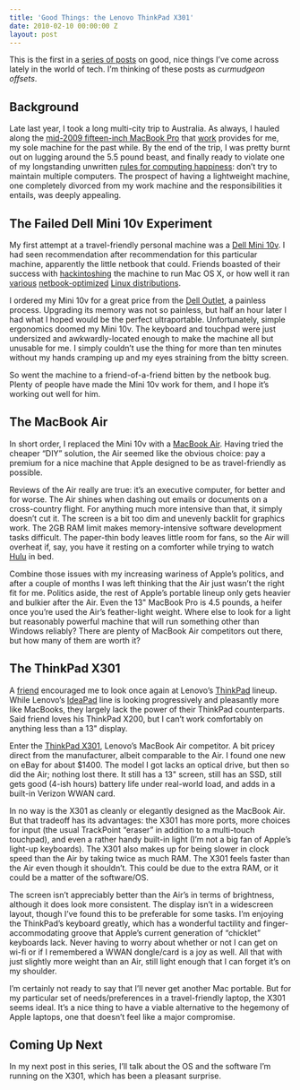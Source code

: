 ```yaml
---
title: 'Good Things: the Lenovo ThinkPad X301'
date: 2010-02-10 00:00:00 Z
layout: post
---
```





This is the first in a [series of posts](http://al3x.net/2010/02/08/good-things.html) on good, nice things I’ve come across lately in the world of tech. I’m thinking of these posts as *curmudgeon offsets*.

Background
----------

Late last year, I took a long multi-city trip to Australia. As always, I hauled along the [mid-2009 fifteen-inch MacBook Pro](http://en.wikipedia.org/wiki/MacBook_Pro) that [work](http://twitter.com/jobs) provides for me, my sole machine for the past while. By the end of the trip, I was pretty burnt out on lugging around the 5.5 pound beast, and finally ready to violate one of my longstanding unwritten [rules for computing happiness](http://al3x.net/2008/09/08/al3xs-rules-for-computing-happiness.html): don’t try to maintain multiple computers. The prospect of having a lightweight machine, one completely divorced from my work machine and the responsibilities it entails, was deeply appealing.

The Failed Dell Mini 10v Experiment
-----------------------------------

My first attempt at a travel-friendly personal machine was a [Dell Mini 10v](http://en.wikipedia.org/wiki/Dell_Inspiron_Mini_Series#Dell_Inspiron_Mini_10v). I had seen recommendation after recommendation for this particular machine, apparently the little netbook that could. Friends boasted of their success with [hackintoshing](http://gizmodo.com/5389166/how-to-hackintosh-a-dell-mini-10v-into-the-ultimate-snow-leopard-netbook) the machine to run Mac OS X, or how well it ran [various](http://moblin.org/) [netbook-optimized](http://www.canonical.com/projects/ubuntu/unr) [Linux distributions](http://www.jolicloud.com/).

I ordered my Mini 10v for a great price from the [Dell Outlet](http://www.dell.com/outlet), a painless process. Upgrading its memory was not so painless, but half an hour later I had what I hoped would be the perfect ultraportable. Unfortunately, simple ergonomics doomed my Mini 10v. The keyboard and touchpad were just undersized and awkwardly-located enough to make the machine all but unusable for me. I simply couldn’t use the thing for more than ten minutes without my hands cramping up and my eyes straining from the bitty screen.

So went the machine to a friend-of-a-friend bitten by the netbook bug. Plenty of people have made the Mini 10v work for them, and I hope it’s working out well for him.

The MacBook Air
---------------

In short order, I replaced the Mini 10v with a [MacBook Air](http://en.wikipedia.org/wiki/MacBook_Air). Having tried the cheaper “DIY” solution, the Air seemed like the obvious choice: pay a premium for a nice machine that Apple designed to be as travel-friendly as possible.

Reviews of the Air really are true: it’s an executive computer, for better and for worse. The Air shines when dashing out emails or documents on a cross-country flight. For anything much more intensive than that, it simply doesn’t cut it. The screen is a bit too dim and unevenly backlit for graphics work. The 2GB RAM limit makes memory-intensive software development tasks difficult. The paper-thin body leaves little room for fans, so the Air will overheat if, say, you have it resting on a comforter while trying to watch [Hulu](http://hulu.com/) in bed.

Combine those issues with my increasing wariness of Apple’s politics, and after a couple of months I was left thinking that the Air just wasn’t the right fit for me. Politics aside, the rest of Apple’s portable lineup only gets heavier and bulkier after the Air. Even the 13" MacBook Pro is 4.5 pounds, a heifer once you’re used the Air’s feather-light weight. Where else to look for a light but reasonably powerful machine that will run something other than Windows reliably? There are plenty of MacBook Air competitors out there, but how many of them are worth it?

The ThinkPad X301
-----------------

A [friend](http://twitter.com/sroberts) encouraged me to look once again at Lenovo’s [ThinkPad](http://en.wikipedia.org/wiki/ThinkPad) lineup. While Lenovo’s [IdeaPad](http://en.wikipedia.org/wiki/IdeaPad) line is looking progressively and pleasantly more like MacBooks, they largely lack the power of their ThinkPad counterparts. Said friend loves his ThinkPad X200, but I can’t work comfortably on anything less than a 13" display.

Enter the [ThinkPad X301](http://shop.lenovo.com/us/notebooks/thinkpad/x-series/x301), Lenovo’s MacBook Air competitor. A bit pricey direct from the manufacturer, albeit comparable to the Air. I found one new on eBay for about $1400. The model I got lacks an optical drive, but then so did the Air; nothing lost there. It still has a 13" screen, still has an SSD, still gets good (4-ish hours) battery life under real-world load, and adds in a built-in Verizon WWAN card.

In no way is the X301 as cleanly or elegantly designed as the MacBook Air. But that tradeoff has its advantages: the X301 has more ports, more choices for input (the usual TrackPoint “eraser” in addition to a multi-touch touchpad), and even a rather handy built-in light (I’m not a big fan of Apple’s light-up keyboards). The X301 also makes up for being slower in clock speed than the Air by taking twice as much RAM. The X301 feels faster than the Air even though it shouldn’t. This could be due to the extra RAM, or it could be a matter of the software/OS.

The screen isn’t appreciably better than the Air’s in terms of brightness, although it does look more consistent. The display isn’t in a widescreen layout, though I’ve found this to be preferable for some tasks. I’m enjoying the ThinkPad’s keyboard greatly, which has a wonderful tactility and finger-accommodating groove that Apple’s current generation of “chicklet” keyboards lack. Never having to worry about whether or not I can get on wi-fi or if I remembered a WWAN dongle/card is a joy as well. All that with just slightly more weight than an Air, still light enough that I can forget it’s on my shoulder.

I’m certainly not ready to say that I’ll never get another Mac portable. But for my particular set of needs/preferences in a travel-friendly laptop, the X301 seems ideal. It’s a nice thing to have a viable alternative to the hegemony of Apple laptops, one that doesn’t feel like a major compromise.

Coming Up Next
--------------

In my next post in this series, I’ll talk about the OS and the software I’m running on the X301, which has been a pleasant surprise.
